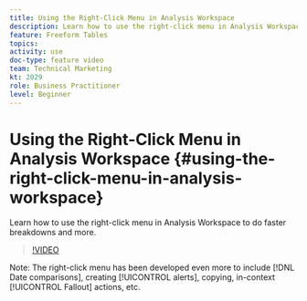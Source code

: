 ```yaml
---
title: Using the Right-Click Menu in Analysis Workspace
description: Learn how to use the right-click menu in Analysis Workspace to do faster breakdowns and more.
feature: Freeform Tables
topics: 
activity: use
doc-type: feature video
team: Technical Marketing
kt: 2029
role: Business Practitioner
level: Beginner
---
```


# Using the Right-Click Menu in Analysis Workspace {#using-the-right-click-menu-in-analysis-workspace}

Learn how to use the right-click menu in Analysis Workspace to do faster breakdowns and more.

>[!VIDEO](https://video.tv.adobe.com/v/23981/?quality=12)

Note: The right-click menu has been developed even more to include [!DNL Date comparisons], creating [!UICONTROL alerts], copying, in-context [!UICONTROL Fallout] actions, etc.
